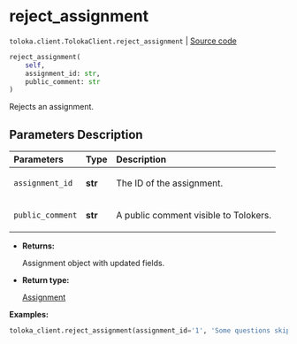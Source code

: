 # reject_assignment
`toloka.client.TolokaClient.reject_assignment` | [Source code](https://github.com/Toloka/toloka-kit/blob/v1.2.0.post1/src/client/__init__.py#L841)

```python
reject_assignment(
    self,
    assignment_id: str,
    public_comment: str
)
```

Rejects an assignment.

## Parameters Description

| Parameters | Type | Description |
| :----------| :----| :-----------|
`assignment_id`|**str**|<p>The ID of the assignment.</p>
`public_comment`|**str**|<p>A public comment visible to Tolokers.</p>

* **Returns:**

  Assignment object with updated fields.

* **Return type:**

  [Assignment](toloka.client.assignment.Assignment.md)

**Examples:**


```python
toloka_client.reject_assignment(assignment_id='1', 'Some questions skipped')
```
